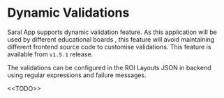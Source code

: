 # Dynamic Validations

Saral App supports dynamic validation feature. As this application will be used by different educational boards , this feature will avoid maintaining different frontend source code to customise validations. This feature is available from `v1.5.1` release.

The validations can be configured in the ROI Layouts JSON in backend using regular expressions and failure messages.&#x20;

<\<TODO>>
